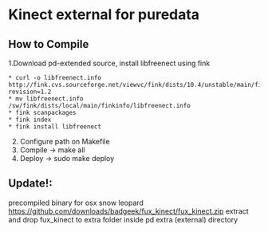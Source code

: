 # Kinect external for puredata

## How to Compile

1.Download pd-extended source, install libfreenect using fink

	* curl -o libfreenect.info http://fink.cvs.sourceforge.net/viewvc/fink/dists/10.4/unstable/main/finkinfo/libs/libfreenect.info?revision=1.2
	* mv libfreenect.info /sw/fink/dists/local/main/finkinfo/libfreenect.info
	* fink scanpackages
	* fink index
	* fink install libfreenect

2. Configure path on Makefile
3. Compile -> make all
4. Deploy -> sudo make deploy

## Update!:

precompiled binary for osx snow leopard
https://github.com/downloads/badgeek/fux_kinect/fux_kinect.zip
extract and drop fux_kinect to extra folder inside pd extra (external)  directory
